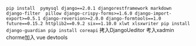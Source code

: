 ``
pip install 
pymysql
django==2.0.1
djangorestframework
markdown
django-filter 
pillow
django-crispy-forms>=1.6.0
django-import-export>=0.5.1
django-reversion>=2.0.0
django-formtools==1.0
future==0.15.2
httplib2==0.9.2
six==1.10.0
xlwt
xlsxwriter
pip install django-guardian
pip install coreapi
``
拷入DjangoUeditor
考入xadmin
chorme加入 vue devtools
